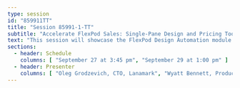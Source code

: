 ```yaml
---
type: session
id: "859911TT"
title: "Session 85991-1-TT"
subtitle: "Accelerate FlexPod Sales: Single-Pane Design and Pricing Tool"
text: "This session will showcase the FlexPod Design Automation module for NetApp Lanamark One. The new module automates design, configuration and pricing of FlexPod and NetApp storage solutions."
sections:
  - header: Schedule
    columns: [ "September 27 at 3:45 pm", "September 29 at 1:00 pm" ]
  - header: Presenter
    columns: [ "Oleg Grodzevich, CTO, Lanamark", "Wyatt Bennett, Product Manager, NetApp" ]
---
```

